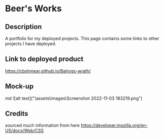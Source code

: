 # Beer's Works

## Description

A portfolio for my deployed projects. This page contains some links to other projects I have deployed.

## Link to deployed product

https://cbshmear.github.io/Balrogs-wrath/

## Mock-up

md
![alt text]("\assets\images\Screenshot 2022-11-03 183219.png")

## Credits

sourced much information from here
https://developer.mozilla.org/en-US/docs/Web/CSS
